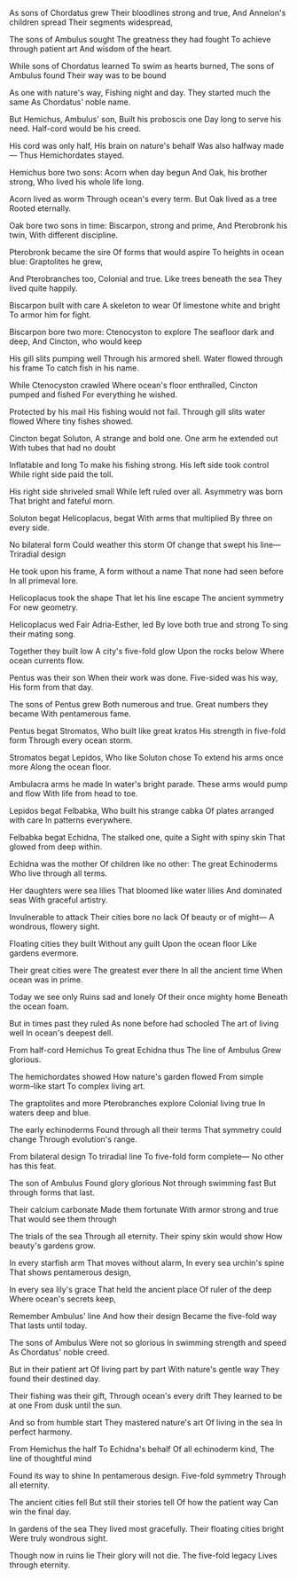 As sons of Chordatus grew
Their bloodlines strong and true,
And Annelon's children spread
Their segments widespread,

The sons of Ambulus sought
The greatness they had fought
To achieve through patient art
And wisdom of the heart.

While sons of Chordatus learned
To swim as hearts burned,
The sons of Ambulus found
Their way was to be bound

As one with nature's way,
Fishing night and day.
They started much the same
As Chordatus' noble name.

But Hemichus, Ambulus' son,
Built his proboscis one
Day long to serve his need.
Half-cord would be his creed.

His cord was only half,
His brain on nature's behalf
Was also halfway made—
Thus Hemichordates stayed.

Hemichus bore two sons:
Acorn when day begun
And Oak, his brother strong,
Who lived his whole life long.

Acorn lived as worm
Through ocean's every term.
But Oak lived as a tree
Rooted eternally.

Oak bore two sons in time:
Biscarpon, strong and prime,
And Pterobronk his twin,
With different discipline.

Pterobronk became the sire
Of forms that would aspire
To heights in ocean blue:
Graptolites he grew,

And Pterobranches too,
Colonial and true.
Like trees beneath the sea
They lived quite happily.

Biscarpon built with care
A skeleton to wear
Of limestone white and bright
To armor him for fight.

Biscarpon bore two more:
Ctenocyston to explore
The seafloor dark and deep,
And Cincton, who would keep

His gill slits pumping well
Through his armored shell.
Water flowed through his frame
To catch fish in his name.

While Ctenocyston crawled
Where ocean's floor enthralled,
Cincton pumped and fished
For everything he wished.

Protected by his mail
His fishing would not fail.
Through gill slits water flowed
Where tiny fishes showed.

Cincton begat Soluton,
A strange and bold one.
One arm he extended out
With tubes that had no doubt

Inflatable and long
To make his fishing strong.
His left side took control
While right side paid the toll.

His right side shriveled small
While left ruled over all.
Asymmetry was born
That bright and fateful morn.

Soluton begat
Helicoplacus, begat
With arms that multiplied
By three on every side.

No bilateral form
Could weather this storm
Of change that swept his line—
Triradial design

He took upon his frame,
A form without a name
That none had seen before
In all primeval lore.

Helicoplacus took the shape
That let his line escape
The ancient symmetry
For new geometry.

Helicoplacus wed
Fair Adria-Esther, led
By love both true and strong
To sing their mating song.

Together they built low
A city's five-fold glow
Upon the rocks below
Where ocean currents flow.

Pentus was their son
When their work was done.
Five-sided was his way,
His form from that day.

The sons of Pentus grew
Both numerous and true.
Great numbers they became
With pentamerous fame.

Pentus begat Stromatos,
Who built like great kratos
His strength in five-fold form
Through every ocean storm.

Stromatos begat Lepidos,
Who like Soluton chose
To extend his arms once more
Along the ocean floor.

Ambulacra arms he made
In water's bright parade.
These arms would pump and flow
With life from head to toe.

Lepidos begat Felbabka,
Who built his strange cabka
Of plates arranged with care
In patterns everywhere.

Felbabka begat Echidna,
The stalked one, quite a
Sight with spiny skin
That glowed from deep within.

Echidna was the mother
Of children like no other:
The great Echinoderms
Who live through all terms.

Her daughters were sea lilies
That bloomed like water lilies
And dominated seas
With graceful artistry.

Invulnerable to attack
Their cities bore no lack
Of beauty or of might—
A wondrous, flowery sight.

Floating cities they built
Without any guilt
Upon the ocean floor
Like gardens evermore.

Their great cities were
The greatest ever there
In all the ancient time
When ocean was in prime.

Today we see only
Ruins sad and lonely
Of their once mighty home
Beneath the ocean foam.

But in times past they ruled
As none before had schooled
The art of living well
In ocean's deepest dell.

From half-cord Hemichus
To great Echidna thus
The line of Ambulus
Grew glorious.

The hemichordates showed
How nature's garden flowed
From simple worm-like start
To complex living art.

The graptolites and more
Pterobranches explore
Colonial living true
In waters deep and blue.

The early echinoderms
Found through all their terms
That symmetry could change
Through evolution's range.

From bilateral design
To triradial line
To five-fold form complete—
No other has this feat.

The son of Ambulus
Found glory glorious
Not through swimming fast
But through forms that last.

Their calcium carbonate
Made them fortunate
With armor strong and true
That would see them through

The trials of the sea
Through all eternity.
Their spiny skin would show
How beauty's gardens grow.

In every starfish arm
That moves without alarm,
In every sea urchin's spine
That shows pentamerous design,

In every sea lily's grace
That held the ancient place
Of ruler of the deep
Where ocean's secrets keep,

Remember Ambulus' line
And how their design
Became the five-fold way
That lasts until today.

The sons of Ambulus
Were not so glorious
In swimming strength and speed
As Chordatus' noble creed.

But in their patient art
Of living part by part
With nature's gentle way
They found their destined day.

Their fishing was their gift,
Through ocean's every drift
They learned to be at one
From dusk until the sun.

And so from humble start
They mastered nature's art
Of living in the sea
In perfect harmony.

From Hemichus the half
To Echidna's behalf
Of all echinoderm kind,
The line of thoughtful mind

Found its way to shine
In pentamerous design.
Five-fold symmetry
Through all eternity.

The ancient cities fell
But still their stories tell
Of how the patient way
Can win the final day.

In gardens of the sea
They lived most gracefully.
Their floating cities bright
Were truly wondrous sight.

Though now in ruins lie
Their glory will not die.
The five-fold legacy
Lives through eternity.
